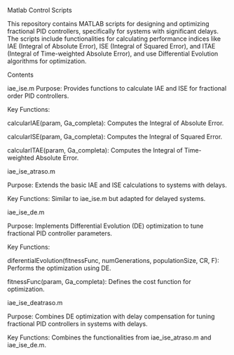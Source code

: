 Matlab Control Scripts

This repository contains MATLAB scripts for designing and optimizing fractional PID controllers, specifically for systems with significant delays. The scripts include functionalities for calculating performance indices like IAE (Integral of Absolute Error), ISE (Integral of Squared Error), and ITAE (Integral of Time-weighted Absolute Error), and use Differential Evolution algorithms for optimization.

Contents

iae_ise.m
Purpose: Provides functions to calculate IAE and ISE for fractional order PID controllers.

Key Functions:

calcularIAE(param, Ga_completa): Computes the Integral of Absolute Error.

calcularISE(param, Ga_completa): Computes the Integral of Squared Error.

calcularITAE(param, Ga_completa): Computes the Integral of Time-weighted Absolute Error.

iae_ise_atraso.m

Purpose: Extends the basic IAE and ISE calculations to systems with delays.

Key Functions: Similar to iae_ise.m but adapted for delayed systems.

iae_ise_de.m

Purpose: Implements Differential Evolution (DE) optimization to tune fractional PID controller parameters.

Key Functions:

diferentialEvolution(fitnessFunc, numGenerations, populationSize, CR, F): Performs the optimization using DE.

fitnessFunc(param, Ga_completa): Defines the cost function for optimization.

iae_ise_deatraso.m

Purpose: Combines DE optimization with delay compensation for tuning fractional PID controllers in systems with delays.

Key Functions: Combines the functionalities from iae_ise_atraso.m and iae_ise_de.m.
